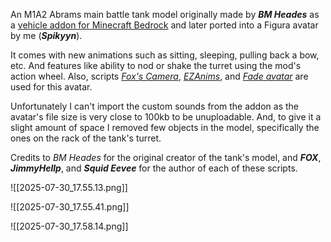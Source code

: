 An M1A2 Abrams main battle tank model originally made by ***BM Heades*** as a [vehicle addon for Minecraft Bedrock](https://mcpedl.com/m1a2-abrams-tank-addon/) and later ported into a Figura avatar by me (***Spikyyn***).

It comes with new animations such as sitting, sleeping, pulling back a bow, etc. And features like ability to nod or shake the turret using the mod's action wheel. Also, scripts [*Fox's Camera*](https://ptb.discord.com/channels/1129805506354085959/1368284918798483496), [*EZAnims*](https://ptb.discord.com/channels/1129805506354085959/1143024882041503844), and [*Fade avatar*](https://ptb.discord.com/channels/1129805506354085959/1143024882041503844) are used for this avatar.

Unfortunately I can't import the custom sounds from the addon as the avatar's file size is very close to 100kb to be unuploadable. And, to give it a slight amount of space I removed few objects in the model, specifically the ones on the rack of the tank's turret.

Credits to *BM Heades* for the original creator of the tank's model, and ***FOX***, ***JimmyHellp***, and ***Squid Eevee*** for the author of each of these scripts.

![[2025-07-30_17.55.13.png]]

![[2025-07-30_17.55.41.png]]

![[2025-07-30_17.58.14.png]]
